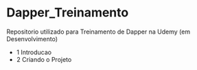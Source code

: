 # Dapper_Treinamento
Repositorio utilizado para Treinamento de Dapper na Udemy (em Desenvolvimento)

- 1 Introducao
- 2 Criando o Projeto
